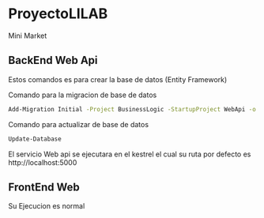 # ProyectoLILAB
Mini Market


## BackEnd  Web Api

Estos comandos es para crear la base de datos (Entity Framework)

Comando para la migracion de base de datos
```sh
Add-Migration Initial -Project BusinessLogic -StartupProject WebApi -o   
```

Comando para actualizar de base de datos
```sh
Update-Database   
```

El servicio Web api se ejecutara en el kestrel el cual su ruta por defecto es http://localhost:5000

## FrontEnd Web

Su Ejecucion es normal
